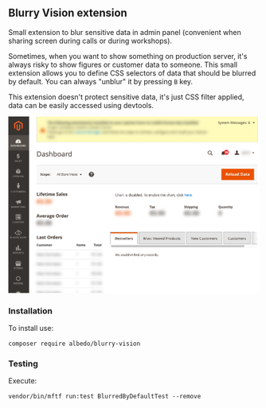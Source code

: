 ## Blurry Vision extension

Small extension to blur sensitive data in admin panel (convenient when sharing screen during calls or during workshops).

Sometimes, when you want to show something on production server, it's always risky to show figures or customer data to someone.
This small extension allows you to define CSS selectors of data that should be blurred by default. 
You can always "unblur" it by pressing `B` key.

This extension doesn't protect sensitive data, it's just CSS filter applied, data can be easily accessed using devtools.

![img](https://github.com/adamkarnowka/magento2-blurry-vision/blob/master/view/adminhtml/web/images/dashboard-blurred.png)

### Installation

To install use:

```
composer require albedo/blurry-vision
```


### Testing

Execute:

```
vendor/bin/mftf run:test BlurredByDefaultTest --remove
```
